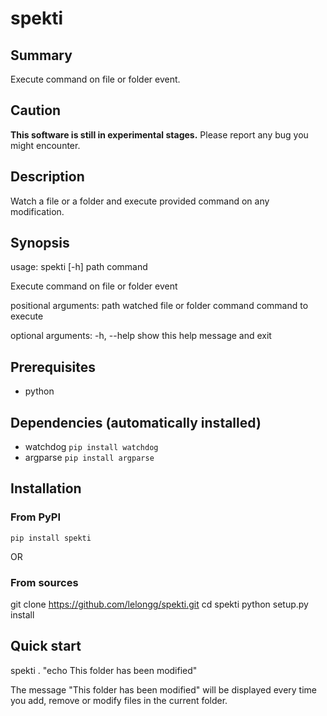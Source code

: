 spekti
======

Summary
-------

Execute command on file or folder event.

Caution
-------

**This software is still in experimental stages.** Please report any bug you might encounter.

Description
-----------

Watch a file or a folder and execute provided command on any modification.

Synopsis
--------

  usage: spekti [-h] path command
  
  Execute command on file or folder event
  
  positional arguments:
    path        watched file or folder
    command     command to execute
  
  optional arguments:
    -h, --help  show this help message and exit

Prerequisites
-------------

- python

Dependencies (automatically installed)
--------------------------------------

- watchdog `pip install watchdog`
- argparse `pip install argparse`

Installation
------------

### From PyPI

`pip install spekti`

OR

### From sources

  git clone https://github.com/lelongg/spekti.git
  cd spekti
  python setup.py install

Quick start
-----------

  spekti . "echo This folder has been modified"
  
The message "This folder has been modified" will be displayed every time you add, remove or modify files in the current folder.

